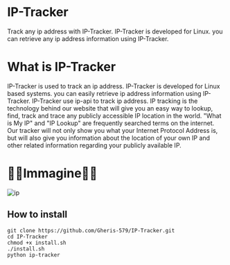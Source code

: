 # IP-Tracker
Track any ip address with IP-Tracker. IP-Tracker is developed for Linux. you can retrieve any ip address information using IP-Tracker.

# What is IP-Tracker

IP-Tracker is used to track an ip address. IP-Tracker is developed for Linux based systems. you can easily retrieve ip address information using IP-Tracker. IP-Tracker use ip-api to track ip address. IP tracking is the technology behind our website that will give you an easy way to lookup, find, track and trace any publicly accessible IP location in the world. "What is My IP" and "IP Lookup" are frequently searched terms on the internet. Our tracker will not only show you what your Internet Protocol Address is, but will also give you information about the location of your own IP and other related information regarding your publicly available IP.


# 👨‍💻Immagine👩‍💻

![ip](https://user-images.githubusercontent.com/103877241/212124173-3165824a-e25e-4f56-b6c8-ae0aa8433242.png)

<h2>How to install</h2>

```
git clone https://github.com/Gheris-579/IP-Tracker.git
cd IP-Tracker
chmod +x install.sh
./install.sh
python ip-tracker
```
